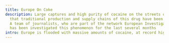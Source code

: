 ```yaml
---
title: Europe On Coke
description: Large captures and high purity of cocaine on the streets of Europe show
  that traditional production and supply chains of this drug have been disrupted.
  A team of journalists, who are part of the network European Investigative Collaborations,
  has been investigated this phenomenon for the last several months
intro: Europe is flooded with massive amounts of cocaine, at record high purity.
---
```


